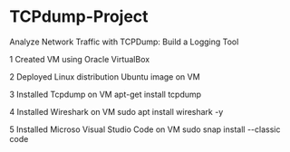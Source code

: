 # TCPdump-Project
Analyze Network Traffic with TCPDump: Build a Logging Tool

1 Created VM using Oracle VirtualBox

2 Deployed Linux distribution Ubuntu image on VM

3 Installed Tcpdump on VM
 apt-get install tcpdump

4 Installed Wireshark on VM
 sudo apt install wireshark -y

5 Installed Microso Visual Studio Code on VM
 sudo snap install --classic code
